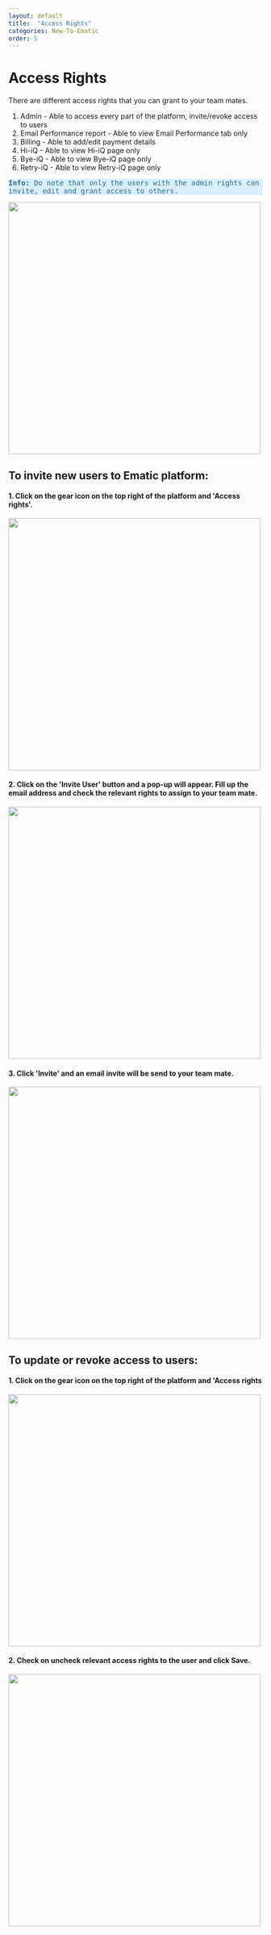 ```yaml
---
layout: default
title:  "Access Rights"
categories: New-To-Ematic
order: 5
---
```


# Access Rights

There are different access rights that you can grant to your team mates. 

1. Admin - Able to access every part of the platform, invite/revoke access to users
2. Email Performance report - Able to view Email Performance tab only
3. Billing - Able to add/edit payment details
4. Hi-iQ - Able to view Hi-iQ page only
5. Bye-iQ - Able to view Bye-iQ page only
6. Retry-iQ - Able to view Retry-iQ page only

<pre class="highlight" style="background-color: #DAEFFD; color:#2B6A94; white-space:pre-line;">
<strong>Info:</strong> Do note that only the users with the admin rights can invite, edit and grant access to others.
</pre>

<img src="{{site.baseurl}}/assets/img/integrate-google-analytics/ga_view.png" style="width:500px">

## To invite new users to Ematic platform:

#### 1. Click on the gear icon on the top right of the platform and 'Access rights'.
<img src="{{site.baseurl}}/assets/img/access-rights/ematic_home_page.png" style="width:500px">

#### 2. Click on the 'Invite User' button and a pop-up will appear. Fill up the email address and check the relevant rights to assign to your team mate.
<img src="{{site.baseurl}}/assets/img/access-rights/ematic_access_rights_page.png" style="width:500px">

#### 3. Click 'Invite' and an email invite will be send to your team mate.
<img src="{{site.baseurl}}/assets/img/access-rights/invite_user.png" style="width:500px">

## To update or revoke access to users:

#### 1. Click on the gear icon on the top right of the platform and 'Access rights
<img src="{{site.baseurl}}/assets/img/access-rights/ematic_home_page.png" style="width:500px">

#### 2. Check on uncheck relevant access rights to the user and click Save. 
<img src="{{site.baseurl}}/assets/img/access-rights/update_revoke_access.gif" style="width:500px">